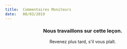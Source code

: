```yaml
---
title:  Commentaires Moniteurs
date:   08/03/2019
---
```


### <center>Nous travaillons sur cette leçon.</center>
<center>Revenez plus tard, s'il vous plaît.</center>